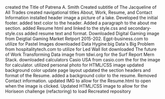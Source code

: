 created the Title of Patrena A. Smith
Created subtitle of The Jacqueline of All Trades
created navigational titles About, Work, Resume, and Contact Information
installed header image a picture of a lake.
Developed the initial footer.
added text color to the header.
Added a paragraph to the about me section.
added Resume html and linked to the style.css and secondary-style.css
added resume text and format.
Downloaded Digital Gaming image from Deigtial Gaming Market Retport 2015-202. Egpt-business.com to utilize for Pastel Images
downloaded Data Hygine:big Data's Big Problem from hospitalitytech.com to utilize for Led Wall llot
downloaded The future of Work Transforming Data image from tdwi.org for the Surf Report Mern Stack.
downloaded calculators Casio USA from casio.com the for the image for calculator.
utilized personal photo for HTML/CSS image
updated background color
update page  layout 
updated the section headers and format of the Resume.
added a background color to the resume. Removed Contact information.
updated IMG to allow for the Resume.html to open when the image is clicked.
Updated HTML/CSS image to allow for the Horiseon challenge (refactoring) to load
Recreated repository
